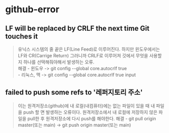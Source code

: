 # github-error
 ##  LF will be replaced by CRLF the next time Git touches it  
> 유닉스 시스템의 줄 끝은 LF(Line Feed)로 이루어진다. 하지만 윈도우에서는 LF와 CR(Carrige Return) 그러니까 CRLF로 이루어져 깃에서 무엇을 사용할 지 하나를 선택해줘야해서 발생하는 오류.  
> 해결 - 윈도우 -> git config --global core.autocrlf true  
>      - 리눅스, 맥 -> git config --global core.autocrlf true input  
     
## failed to push some refs to '레퍼지토리 주소'  
> 이는 원격저장소(github)에 내 로컬(내컴퓨터)에는 없는 파일이 있을 때 내 파일을 push 할 면 발생하는 오류이다.
> 원격저장소에서 내 로컬에 저장하지 않은 파일을 pull한 후 원격저장소에 다시 push를 해야한다.
> 해결 - git pull origin master(또는 main) -> git push origin master(또는 main)

